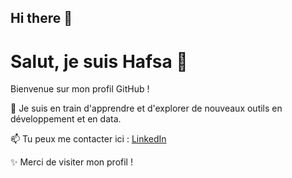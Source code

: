 ## Hi there 👋

<!--
**h-a-fsa/h-a-fsa** is a ✨ _special_ ✨ repository because its `README.md` (this file) appears on your GitHub profile.

Here are some ideas to get you started:

- 🔭 I’m currently working on ...
- 🌱 I’m currently learning ...
- 👯 I’m looking to collaborate on ...
- 🤔 I’m looking for help with ...
- 💬 Ask me about ...
- 📫 How to reach me: ...
- 😄 Pronouns: ...
- ⚡ Fun fact: ...
-->
# Salut, je suis Hafsa 👋

Bienvenue sur mon profil GitHub !

🌱 Je suis en train d'apprendre et d'explorer de nouveaux outils en développement et en data.

📫 Tu peux me contacter ici : [LinkedIn](https://www.linkedin.com)

✨ Merci de visiter mon profil !

